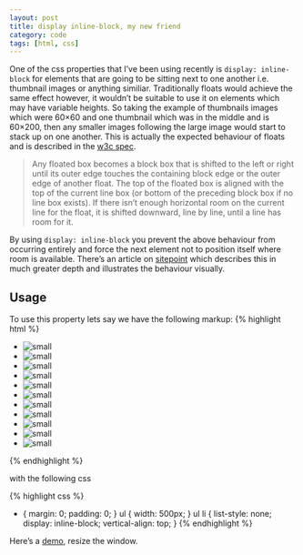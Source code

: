 ```yaml
---
layout: post
title: display inline-block, my new friend
category: code
tags: [html, css]
---
```


One of the css properties that I&rsquo;ve been using recently is <code>display: inline-block</code> for elements that are going to be sitting next to one another i.e. thumbnail images or anything similiar.  Traditionally floats would achieve the same effect however, it wouldn&rsquo;t be suitable to use it on elements which may have variable heights. So taking the example of thumbnails images which were 60×60 and one thumbnail which was in the middle and is 60×200, then any smaller images following the large image would start to stack up on one another. This is actually the expected behaviour of floats and is described in the <a href="http://www.w3.org/TR/CSS2/visuren.html#floats">w3c spec</a>.

> Any floated box becomes a block box that is shifted to the left or right until its outer edge touches the containing block edge or the outer edge of another float. The top of the floated box is aligned with the top of the current line box (or bottom of the preceding block box if no line box exists). If there isn&rsquo;t enough horizontal room on the current line for the float, it is shifted downward, line by line, until a line has room for it.

By using <code>display: inline-block</code> you prevent the above behaviour from occurring entirely and force the next element not to position itself where room is available. There&rsquo;s an article on <a href="http://www.sitepoint.com/blogs/2008/05/23/two-hidden-features-new-in-firefox-3/">sitepoint</a> which describes this in much greater depth and illustrates the behaviour visually.

<h2>Usage</h2>

To use this property lets say we have the following markup:
{% highlight html %}
<ul>
    <li><img src="small.gif" alt="small" /></li>
    <li><img src="large.gif" alt="small" /></li>
    <li><img src="small.gif" alt="small" /></li>
    <li><img src="small.gif" alt="small" /></li>
    <li><img src="small.gif" alt="small" /></li>
    <li><img src="small.gif" alt="small" /></li>
    <li><img src="small.gif" alt="small" /></li>
    <li><img src="small.gif" alt="small" /></li>
    <li><img src="small.gif" alt="small" /></li>
    <li><img src="small.gif" alt="small" /></li>
    <li><img src="small.gif" alt="small" /></li>
</ul>
{% endhighlight %}

with the following css

{% highlight css %}
* {
	margin: 0;
	padding: 0;
}
ul {
	width: 500px;
}
	ul li {
		list-style: none;
		display: inline-block;
		vertical-align: top;
	}
{% endhighlight %}

Here&rsquo;s a <a href="http://jsfiddle.net/hw38v/embedded/result/">demo</a>, resize the window.